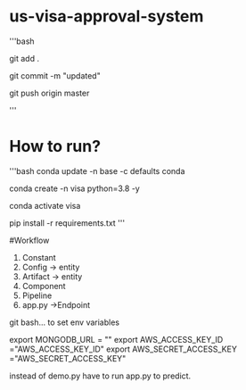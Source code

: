 # us-visa-approval-system

'''bash

git add .

git commit -m "updated"

git push origin master

'''

# How to run?

'''bash
conda update -n base -c defaults conda

conda create -n visa python=3.8 -y

conda activate visa

pip install -r requirements.txt
'''

#Workflow
1. Constant
2. Config -> entity
3. Artifact -> entity
4. Component
5. Pipeline
6. app.py ->Endpoint


git bash... to set env variables

export MONGODB_URL = ""
export AWS_ACCESS_KEY_ID ="AWS_ACCESS_KEY_ID"
export AWS_SECRET_ACCESS_KEY ="AWS_SECRET_ACCESS_KEY"

instead of demo.py have to run app.py to predict.
